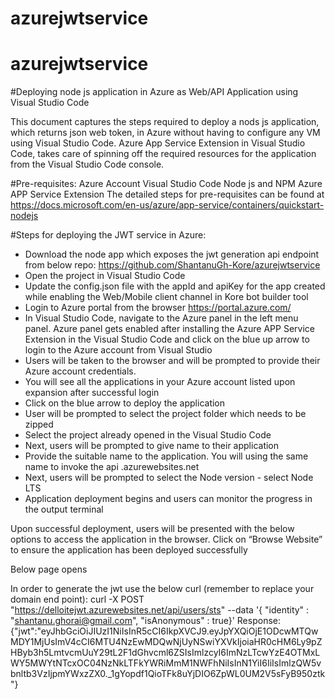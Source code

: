 # azurejwtservice
# azurejwtservice

#Deploying node js application in Azure as Web/API Application using Visual Studio Code

This document captures the steps required to deploy a nods js application, which returns json web token, in Azure without having to configure any VM using Visual Studio Code. Azure App Service Extension in Visual Studio Code, takes care of spinning off the required resources for the application from the Visual Studio Code console. 

#Pre-requisites:
Azure Account
Visual Studio Code
Node js and NPM
Azure APP Service Extension
The detailed steps for pre-requisites can be found at https://docs.microsoft.com/en-us/azure/app-service/containers/quickstart-nodejs

#Steps for deploying the JWT service in Azure:

- Download the node app which exposes the jwt generation api endpoint from below repo: https://github.com/ShantanuGh-Kore/azurejwtservice
- Open the project in Visual Studio Code
- Update the config.json file with the appId and apiKey for the app created while enabling the Web/Mobile client channel in Kore bot builder tool
- Login to Azure portal from the browser https://portal.azure.com/ 
- In Visual Studio Code, navigate to the Azure panel in the left menu panel. Azure panel gets enabled after installing the Azure APP Service Extension in the Visual Studio Code and click on the blue up arrow to login to the Azure account from Visual Studio
- Users will be taken to the browser and will be prompted to provide their Azure account credentials.
- You will see all the applications in your Azure account listed upon expansion after successful login
- Click on the blue arrow to deploy the application 
- User will be prompted to select the project folder which needs to be zipped 
- Select the project already opened in the Visual Studio Code
- Next, users will be prompted to give name to their application 
- Provide the suitable name to the application. You will using the same name to invoke the api <appname>.azurewebsites.net
- Next, users will be prompted to select the Node version - select Node LTS
- Application deployment begins and users can monitor the progress in the output terminal

Upon successful deployment, users will be presented with the below options to access the application in the browser. Click on “Browse Website” to ensure the application has been deployed successfully

Below page opens 


In order to generate the jwt use the below curl (remember to replace your domain end point):
curl -X POST "https://delloitejwt.azurewebsites.net/api/users/sts" --data '{ "identity" : "shantanu.ghorai@gmail.com", "isAnonymous" : true}'
Response: 
{"jwt":"eyJhbGciOiJIUzI1NiIsInR5cCI6IkpXVCJ9.eyJpYXQiOjE1ODcwMTQwMDY1MjUsImV4cCI6MTU4NzEwMDQwNjUyNSwiYXVkIjoiaHR0cHM6Ly9pZHByb3h5LmtvcmUuY29tL2F1dGhvcml6ZSIsImlzcyI6ImNzLTcwYzE4OTMxLWY5MWYtNTcxOC04NzNkLTFkYWRiMmM1NWFhNiIsInN1YiI6IiIsImlzQW5vbnltb3VzIjpmYWxzZX0._1gYopdf1QioTFk8uYjDIO6ZpWL0UM2V5sFyB950ztk"}



 
